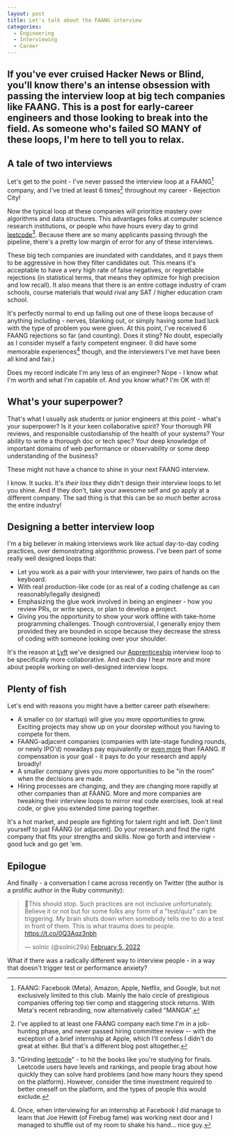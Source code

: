 ```yaml
---
layout: post
title: Let's talk about the FAANG interview
categories:
  - Engineering
  - Interviewing
  - Career
---
```


<h2 class="intro">If you've ever cruised Hacker News or Blind, you'll know there's an intense obsession with passing the interview loop at big tech companies like FAANG. This is a post for early-career engineers and those looking to break into the field. As someone who's failed SO MANY of these loops, I'm here to tell you to relax.</h2>

## A tale of two interviews

Let's get to the point - I've never passed the interview loop at a FAANG[^1] company, and I've tried at least 6 times[^2] throughout my career - Rejection City!

Now the typical loop at these companies will prioritize mastery over algorithms and data structures. This advantages folks at computer science research institutions, or people who have hours every day to grind [leetcode](https://leetcode.com/)[^3]. Because there are so many applicants passing through the pipeline, there's a pretty low margin of error for any of these interviews.

These big tech companies are inundated with candidates, and it pays them to be aggressive in how they filter candidates out. This means it's acceptable to have a very high rate of false negatives, or regrettable rejections (in statistical terms, that means they optimize for high precision and low recall). It also means that there is an entire cottage industry of cram schools, course materials that would rival any SAT / higher education cram school.

It's perfectly normal to end up failing out one of these loops because of anything including - nerves, blanking out, or simply having some bad luck with the type of problem you were given. At this point, I've received 6 FAANG rejections so far (and counting). Does it sting? No doubt, especially as I consider myself a fairly competent engineer. (I did have some memorable experiences[^4] though, and the interviewers I've met have been all kind and fair.)

Does my record indicate I'm any less of an engineer? Nope - I know what I'm worth and what I'm capable of. And you know what? I'm OK with it!

## What's your superpower?

That's what I usually ask students or junior engineers at this point - what's your superpower? Is it your keen collaborative spirit? Your thorough PR reviews, and responsible custodianship of the health of your systems? Your ability to write a thorough doc or tech spec? Your deep knowledge of important domains of web performance or observability or some deep understanding of the business?

These might not have a chance to shine in your next FAANG interview.

I know. It sucks. It's *their loss* they didn't design their interview loops to let you shine. And if they don't, take your awesome self and go apply at a different company. The sad thing is that this can be *so much* better across the entire industry!

## Designing a better interview loop

I'm a big believer in making interviews work like actual day-to-day coding practices, over demonstrating algorithmic prowess. I've been part of some really well designed loops that:

* Let you work as a pair with your interviewer, two pairs of hands on the keyboard.
* With real production-like code (or as real of a coding challenge as can reasonably/legally designed)
* Emphasizing the glue work involved in being an engineer - how you review PRs, or write specs, or plan to develop a project.
* Giving you the opportunity to show your work offline with take-home programming challenges. Though controversial, I generally enjoy them provided they are bounded in scope because they decrease the stress of coding with someone looking over your shoulder.

It's the reason at [Lyft](https://www.lyft.com) we've designed our [Apprenticeship](https://www.lyft.com/careers/university) interview loop to be specifically more collaborative. And each day I hear more and more about people working on well-designed interview loops.

## Plenty of fish

Let's end with reasons you might have a better career path elsewhere:

* A smaller co (or startup) will give you more opportunities to grow. Exciting projects may show up on your doorstep without you having to compete for them.
* FAANG-adjacent companies (companies with late-stage funding rounds, or newly IPO'd) nowadays pay equivalently or [even more](https://www.levels.fyi) than FAANG. If compensation is your goal - it pays to do your research and apply broadly!
* A smaller company gives you more opportunities to be "in the room" when the decisions are made.
* Hiring processes are changing, and they are changing more rapidly at other companies than at FAANG. More and more companies are tweaking their interview loops to mirror real code exercises, look at real code, or give you extended time pairing together.

It's a hot market, and people are fighting for talent right and left. Don't limit yourself to just FAANG (or adjacent). Do your research and find the right company that fits your strengths and skills. Now go forth and interview - good luck and go get 'em.

## Epilogue

And finally - a conversation I came across recently on Twitter (the author is a prolific author in the Ruby community):

<blockquote class="twitter-tweet"><p lang="en" dir="ltr">🧵This should stop. Such practices are not inclusive unfortunately. Believe it or not but for some folks any form of a &quot;test/quiz&quot; can be triggering. My brain shuts down when somebody tells me to do a test in front of them. This is what trauma does to people. <a href="https://t.co/0Q3Aqz3nbh">https://t.co/0Q3Aqz3nbh</a></p>&mdash; solnic (@solnic29a) <a href="https://twitter.com/solnic29a/status/1489872039393517575?ref_src=twsrc%5Etfw">February 5, 2022</a></blockquote> <script async src="https://platform.twitter.com/widgets.js" charset="utf-8"></script>

What if there was a radically different way to interview people - in a way that doesn't trigger test or performance anxiety?


[^1]: FAANG: Facebook (Meta), Amazon, Apple, Netflix, and Google, but not exclusively limited to this club. Mainly the halo circle of prestigious companies offering top tier comp and staggering stock returns. With Meta's recent rebranding, now alternatively called "MANGA".

[^2]: I've applied to at least one FAANG company each time I'm in a job-hunting phase, and never passed hiring committee review -- with the exception of a brief internship at Apple, which I'll confess I didn't do great at either. But that's a different blog post altogether. 

[^3]: "Grinding [leetcode](https://www.leetcode.com)" - to hit the books like you're studying for finals. Leetcode users have levels and rankings, and people brag about how quickly they can solve hard problems (and how many hours they spend on the platform). However, consider the time investment required to better oneself on the platform, and the types of people this would exclude.

[^4]: Once, when interviewing for an internship at Facebook I did manage to learn that Joe Hewitt (of Firebug fame) was working next door and I managed to shuffle out of my room to shake his hand... nice guy.
